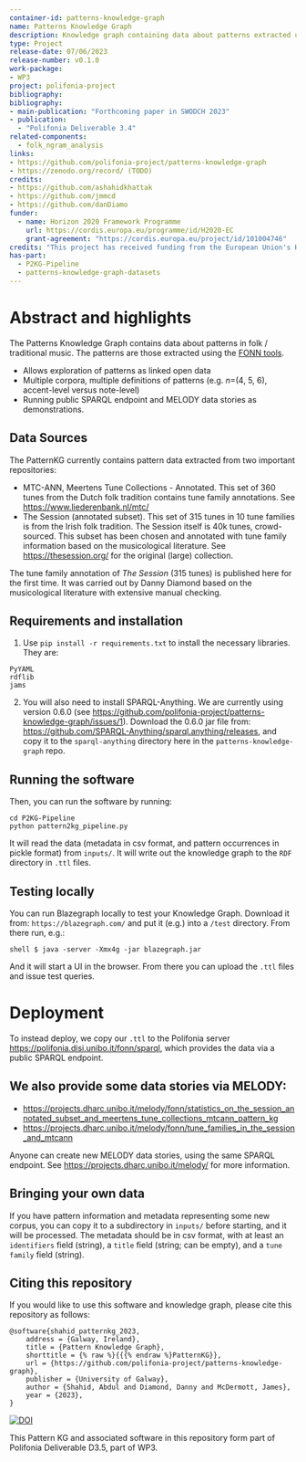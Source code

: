 ```yaml
---
container-id: patterns-knowledge-graph
name: Patterns Knowledge Graph
description: Knowledge graph containing data about patterns extracted using the [FONN tools](https://github.com/polifonia-project/folk_ngram_analysis), and software for creating that knowledge graph
type: Project
release-date: 07/06/2023
release-number: v0.1.0
work-package:
- WP3
project: polifonia-project
bibliography:
bibliography:
- main-publication: "Forthcoming paper in SWODCH 2023"
- publication: 
  - "Polifonia Deliverable 3.4"
related-components:
  - folk_ngram_analysis
links:
- https://github.com/polifonia-project/patterns-knowledge-graph
- https://zenodo.org/record/ (TODO)
credits:
- https://github.com/ashahidkhattak
- https://github.com/jmmcd
- https://github.com/danDiamo
funder:
  - name: Horizon 2020 Framework Programme
    url: https://cordis.europa.eu/programme/id/H2020-EC
    grant-agreement: "https://cordis.europa.eu/project/id/101004746"
credits: "This project has received funding from the European Union's Horizon 2020 research and innovation programme under grant agreement N. 101004746."
has-part:
  - P2KG-Pipeline
  - patterns-knowledge-graph-datasets
---
```


# Abstract and highlights
The Patterns Knowledge Graph contains data about patterns in folk / traditional music. The patterns are those extracted using the [FONN tools](https://github.com/polifonia-project/folk_ngram_analysis).

* Allows exploration of patterns as linked open data
* Multiple corpora, multiple definitions of patterns (e.g. $n$=(4, 5, 6), accent-level versus note-level)
* Running public SPARQL endpoint and MELODY data stories as demonstrations.

## Data Sources
The PatternKG currently contains pattern data extracted from two important repositories:

* MTC-ANN, Meertens Tune Collections - Annotated. This set of 360 tunes from the Dutch folk tradition contains tune family annotations. See https://www.liederenbank.nl/mtc/
* The Session (annotated subset). This set of 315 tunes in 10 tune families is from the Irish folk tradition. The Session itself is 40k tunes, crowd-sourced. This subset has been chosen and annotated with tune family information based on the musicological literature. See https://thesession.org/ for the original (large) collection. 
 
The tune family annotation of *The Session* (315 tunes) is published here for the first time. It was carried out by Danny Diamond based on the musicological literature with extensive manual checking.


## Requirements and installation

1. Use `pip install -r requirements.txt` to install the necessary libraries. They are:

```
PyYAML
rdflib
jams
```

2. You will also need to install SPARQL-Anything. We are currently using version 0.6.0 (see https://github.com/polifonia-project/patterns-knowledge-graph/issues/1). Download the 0.6.0 jar file from: https://github.com/SPARQL-Anything/sparql.anything/releases, and copy it to the `sparql-anything` directory here in the `patterns-knowledge-graph` repo.

## Running the software

Then, you can run the software by running:

```
cd P2KG-Pipeline
python pattern2kg_pipeline.py
```

It will read the data (metadata in csv format, and pattern occurrences in pickle format) from `inputs/`. It will write out the knowledge graph to the `RDF` directory in `.ttl` files.

## Testing locally

You can run Blazegraph locally to test your Knowledge Graph. Download it from: `https://blazegraph.com/` and put it (e.g.) into a `/test` directory. From there run, e.g.:

`shell
$ java -server -Xmx4g -jar blazegraph.jar
`

And it will start a UI in the browser. From there you can upload the `.ttl` files and issue test queries.

# Deployment 

To instead deploy, we copy our `.ttl` to the Polifonia server https://polifonia.disi.unibo.it/fonn/sparql, which provides the data via a public SPARQL endpoint. 

## We also provide some data stories via MELODY:

* https://projects.dharc.unibo.it/melody/fonn/statistics_on_the_session_annotated_subset_and_meertens_tune_collections_mtcann_pattern_kg
* https://projects.dharc.unibo.it/melody/fonn/tune_families_in_the_session_and_mtcann

Anyone can create new MELODY data stories, using the same SPARQL endpoint. See https://projects.dharc.unibo.it/melody/ for more information.

## Bringing your own data

If you have pattern information and metadata representing some new corpus, you can copy it to a subdirectory in `inputs/` before starting, and it will be processed. The metadata should be in csv format, with at least an `identifiers` field (string), a `title` field (string; can be empty), and a `tune family` field (string). 


## Citing this repository

If you would like to use this software and knowledge graph, please cite this repository as follows:

```
@software{shahid_patternkg_2023,
	address = {Galway, Ireland},
	title = {Pattern Knowledge Graph},
	shorttitle = {% raw %}{{{% endraw %}PatternKG}},
	url = {https://github.com/polifonia-project/patterns-knowledge-graph},
	publisher = {University of Galway},
	author = {Shahid, Abdul and Diamond, Danny and McDermott, James},
	year = {2023},
}
```



[![DOI](https://zenodo.org/badge/DOI/10.5281/zenodo.8034504.svg)](https://doi.org/10.5281/zenodo.8034504)

This Pattern KG and associated software in this repository form part of Polifonia Deliverable D3.5, part of WP3.
